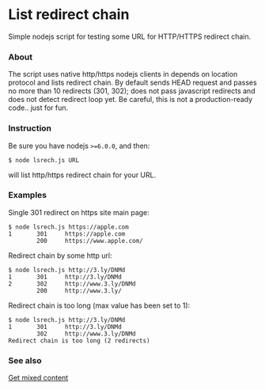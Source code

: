 # List redirect chain
Simple nodejs script for testing some URL for HTTP/HTTPS redirect chain.

### About
The script uses native http/https nodejs clients in depends on location protocol and lists redirect chain. By default sends HEAD request and passes no more than 10 redirects (301, 302); does not pass javascript redirects and does not detect redirect loop yet. Be careful, this is not a production-ready code.. just for fun.

### Instruction
Be sure you have nodejs `>=6.0.0`, and then:
```
$ node lsrech.js URL
```
will list http/https redirect chain for your URL.

### Examples
Single 301 redirect on https site main page:
```
$ node lsrech.js https://apple.com
1       301     https://apple.com
        200     https://www.apple.com/
```

Redirect chain by some http url:
```
$ node lsrech.js http://3.ly/DNMd
1       301     http://3.ly/DNMd
2       302     http://www.3.ly/DNMd
        200     http://www.3.ly/
```

Redirect chain is too long (max value has been set to 1):
```
$ node lsrech.js http://3.ly/DNMd
1       301     http://3.ly/DNMd
        302     http://www.3.ly/DNMd
Redirect chain is too long (2 redirects)
```

### See also
[Get mixed content](https://github.com/cerberus-ab/get-mixed-content)
